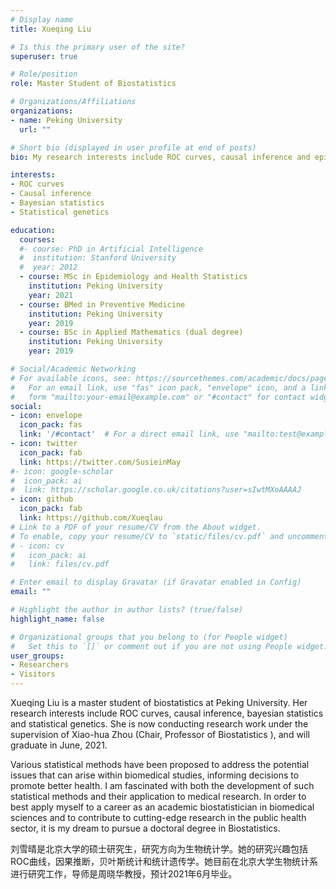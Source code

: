 ```yaml
---
# Display name
title: Xueqing Liu

# Is this the primary user of the site?
superuser: true

# Role/position
role: Master Student of Biostatistics

# Organizations/Affiliations
organizations:
- name: Peking University
  url: ""

# Short bio (displayed in user profile at end of posts)
bio: My research interests include ROC curves, causal inference and epidemiological methods.

interests:
- ROC curves
- Causal inference
- Bayesian statistics
- Statistical genetics

education:
  courses:
  #- course: PhD in Artificial Intelligence
  #  institution: Stanford University
  #  year: 2012
  - course: MSc in Epidemiology and Health Statistics
    institution: Peking University
    year: 2021
  - course: BMed in Preventive Medicine
    institution: Peking University
    year: 2019
  - course: BSc in Applied Mathematics (dual degree)
    institution: Peking University
    year: 2019

# Social/Academic Networking
# For available icons, see: https://sourcethemes.com/academic/docs/page-builder/#icons
#   For an email link, use "fas" icon pack, "envelope" icon, and a link in the
#   form "mailto:your-email@example.com" or "#contact" for contact widget.
social:
- icon: envelope
  icon_pack: fas
  link: '/#contact'  # For a direct email link, use "mailto:test@example.org".
- icon: twitter
  icon_pack: fab
  link: https://twitter.com/SusieinMay
#- icon: google-scholar
#  icon_pack: ai
#  link: https://scholar.google.co.uk/citations?user=sIwtMXoAAAAJ
- icon: github
  icon_pack: fab
  link: https://github.com/Xueqlau
# Link to a PDF of your resume/CV from the About widget.
# To enable, copy your resume/CV to `static/files/cv.pdf` and uncomment the lines below.
# - icon: cv
#   icon_pack: ai
#   link: files/cv.pdf

# Enter email to display Gravatar (if Gravatar enabled in Config)
email: ""

# Highlight the author in author lists? (true/false)
highlight_name: false

# Organizational groups that you belong to (for People widget)
#   Set this to `[]` or comment out if you are not using People widget.
user_groups:
- Researchers
- Visitors
---
```


Xueqing Liu is a master student of biostatistics at Peking University. Her research interests include ROC curves, causal inference, bayesian statistics and statistical genetics. She is now conducting research work under the supervision of Xiao-hua Zhou (Chair, Professor of Biostatistics ), and will graduate in June, 2021. 

Various statistical methods have been proposed to address the potential issues that can arise within biomedical studies, informing decisions to promote better health. I am fascinated with both the development of such statistical methods and their application to medical research. In order to best apply myself to a career as an academic biostatistician in biomedical sciences and to contribute to cutting-edge research in the public health sector, it is my dream to pursue a doctoral degree in Biostatistics.

刘雪晴是北京大学的硕士研究生，研究方向为生物统计学。她的研究兴趣包括ROC曲线，因果推断，贝叶斯统计和统计遗传学。她目前在北京大学生物统计系进行研究工作，导师是周晓华教授，预计2021年6月毕业。
